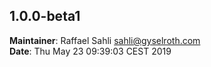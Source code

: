 ## 1.0.0-beta1
**Maintainer**: Raffael Sahli <sahli@gyselroth.com>\
**Date**: Thu May 23 09:39:03 CEST 2019

<initial>
